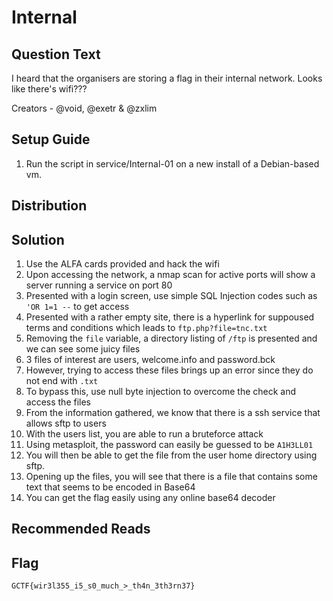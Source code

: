 # Internal

## Question Text

I heard that the organisers are storing a flag in their internal network. Looks like there's wifi???

Creators - @void, @exetr & @zxlim

## Setup Guide
1.  Run the script in service/Internal-01 on a new install of a Debian-based vm.

## Distribution

## Solution
1.  Use the ALFA cards provided and hack the wifi
2.  Upon accessing the network, a nmap scan for active ports will show a server running a service on port 80
3.  Presented with a login screen, use simple SQL Injection codes such as `'OR 1=1 --` to get access
4.  Presented with a rather empty site, there is a hyperlink for suppoused terms and conditions which leads to `ftp.php?file=tnc.txt`
5.  Removing the `file` variable, a directory listing of `/ftp` is presented and we can see some juicy files
6.  3 files of interest are users, welcome.info and password.bck
7.  However, trying to access these files brings up an error since they do not end with `.txt`
8.  To bypass this, use null byte injection to overcome the check and access the files
8.  From the information gathered, we know that there is a ssh service that allows sftp to users
9.  With the users list, you are able to run a bruteforce attack
10. Using metasploit, the password can easily be guessed to be `A1H3LL01`
11. You will then be able to get the file from the user home directory using sftp.
12. Opening up the files, you will see that there is a file that contains some text that seems to be encoded in Base64
13. You can get the flag easily using any online base64 decoder

## Recommended Reads

## Flag
`GCTF{wir3l355_i5_s0_much_>_th4n_3th3rn37}`
